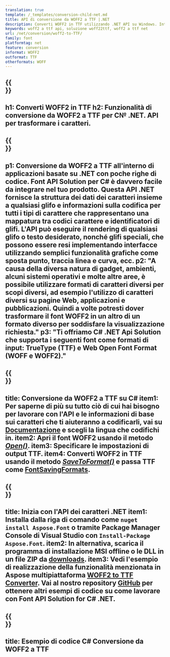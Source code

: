 ```yaml
---
translation: true
template: /_templates/conversion-child-net.md
title: API di conversione da WOFF2 a TTF |.NET
description: Converti WOFF2 in TTF utilizzando .NET API su Windows. Integra questa funzionalità nativa di conversione dei caratteri da WOFF2 a TTF nella tua soluzione.
keywords: woff2 a ttf api, soluzione woff22ttf, woff2 a ttf net
url: /net/conversion/woff2-to-TTF/
family: font
platformtag: net
feature: conversion
informat: WOFF2
outformat: TTF
otherformats: WOFF
---
```


{{<section banner>}}
---
h1: Converti WOFF2 in TTF
h2: Funzionalità di conversione da WOFF2 a TTF per C№ .NET. API per trasformare i caratteri.
---

{{<section overview>}}
---
p1: Conversione da WOFF2 a TTF all'interno di applicazioni basate su .NET con poche righe di codice. Font API Solution per С# è davvero facile da integrare nel tuo prodotto. Questa API .NET fornisce la struttura dei dati dei caratteri insieme a qualsiasi glifo e informazioni sulla codifica per tutti i tipi di carattere che rappresentano una mappatura tra codici carattere e identificatori di glifi. L'API può eseguire il rendering di qualsiasi glifo o testo desiderato, nonché glifi speciali, che possono essere resi implementando interfacce utilizzando semplici funzionalità grafiche come sposta punto, traccia linea e curva, ecc.
p2: "A causa della diversa natura di gadget, ambienti, alcuni sistemi operativi e molte altre aree, è possibile utilizzare formati di caratteri diversi per scopi diversi, ad esempio l'utilizzo di caratteri diversi su pagine Web, applicazioni e pubblicazioni. Quindi a volte potresti dover trasformare il font WOFF2 in un altro di un formato diverso per soddisfare la visualizzazione richiesta."
p3: "Ti offriamo С# .NET Api Solution che supporta i seguenti font come formati di input: TrueType (TTF) e Web Open Font Format (WOFF e WOFF2)."
---

{{<section feature1>}}
---
title: Conversione da WOFF2 a TTF su C#
item1: Per saperne di più su tutto ciò di cui hai bisogno per lavorare con l'API e le informazioni di base sui caratteri che ti aiuteranno a codificarli, vai su [Documentazione](https://docs.aspose.com/font/) e scegli la lingua che codifichi in.
item2: Apri il font WOFF2 usando il metodo [*Open()*](https://reference.aspose.com/font/net/aspose.font/font/open/).
item3: Specificare le impostazioni di output TTF.
item4: Converti WOFF2 in TTF usando il metodo [*SaveToFormat()*](https://reference.aspose.com/font/net/aspose.font/font/savetoformat/) e passa TTF come [FontSavingFormats](https://reference.aspose.com/font/net/aspose.font/fontsavingformats/).
---

{{<section feature2>}}
---
title: Inizia con l'API dei caratteri .NET
item1: Installa dalla riga di comando come ```nuget install Aspose.Font``` o tramite Package Manager Console di Visual Studio con ```Install-Package Aspose.Font```.
item2: In alternativa, scarica il programma di installazione MSI offline o le DLL in un file ZIP da [downloads](https://downloads.aspose.com/font/net).
item3: Vedi l'esempio di realizzazione della funzionalità menzionata in Aspose multipiattaforma [WOFF2 to TTF Converter](https://products.aspose.app/font/conversion/woff2-to-ttf). Vai al nostro repository [GitHub](https://github.com/aspose-font/Aspose.Font-Documentation/tree/master/net-examples) per ottenere altri esempi di codice su come lavorare con Font API Solution for C# .NET.
---

{{<section codeexample>}}
---
title: Esempio di codice C# Conversione da WOFF2 a TTF
---
